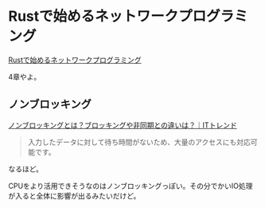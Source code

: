# Rustで始めるネットワークプログラミング

[Rustで始めるネットワークプログラミング](https://booth.pm/ja/items/1410513)

4章やよ。

## ノンブロッキング

[ノンブロッキングとは？ブロッキングや非同期との違いは？｜ITトレンド](https://it-trend.jp/development_tools/article/32-0037)

> 入力したデータに対して待ち時間がないため、大量のアクセスにも対応可能です。

なるほど。

CPUをより活用できそうなのはノンブロッキングっぽい。その分でかいIO処理が入ると全体に影響が出るみたいだけど。
